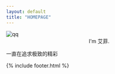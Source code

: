 ```yaml
---
layout: default
title: "HOMEPAGE"
---
```

<div class="menu"></div>
<div class="header">
<img src="https://q1.qlogo.cn/g?b=qq&amp;nk=1764712330&amp;s=640" alt="qq">
<center>I'm 艾菲.</center>
<div class="contact"></div>
</div>
<div class="main">
<div id="hitokoto"><p id="hitokoto_text">一直在追求极致的精彩</p></div>
<script>

</script>
</div>
 
{% include footer.html %}